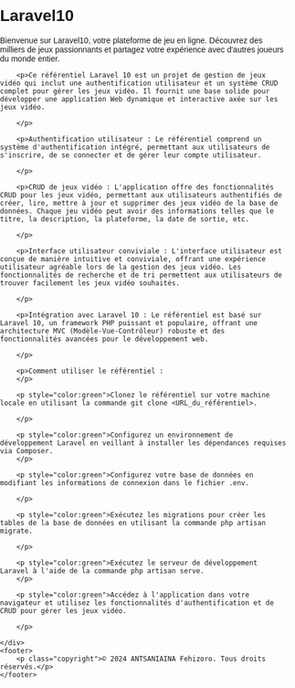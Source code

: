 <!DOCTYPE html>
<html lang="fr">
<head>
    <meta charset="UTF-8">
    <meta name="viewport" content="width=device-width, initial-scale=1.0">
    <title>Laravel10</title>
    <link rel="stylesheet" href="styles.css">
</head>
<body>
<style>
    body {
    font-family: Arial, sans-serif;
    margin: 0;
    padding: 0;
}

.container {
    max-width: 800px;
    margin: 100px auto;
    text-align: center;
}

.title {
    font-size: 3em;
    color: #333;
}

.description {
    font-size: 1.2em;
    color: #666;
    margin-top: 20px;
}

footer {
    background-color: #333;
    color: #fff;
    padding: 20px 0;
    text-align: center;
    position: fixed;
    width: 100%;
    bottom: 0;
}

.footer-content {
    max-width: 800px;
    margin: 0 auto;
}

.footer-content p {
    margin: 0;
}

.footer-content .copyright {
    font-size: 0.8em;
}

</style>
    <div class="container">
        <h1 class="title">Laravel10</h1>
        <p class="description">Bienvenue sur Laravel10, votre plateforme de jeu en ligne. Découvrez des milliers de jeux passionnants et partagez votre expérience avec d'autres joueurs du monde entier.</p>

        <p>Ce référentiel Laravel 10 est un projet de gestion de jeux vidéo qui inclut une authentification utilisateur et un système CRUD complet pour gérer les jeux vidéo. Il fournit une base solide pour développer une application Web dynamique et interactive axée sur les jeux vidéo.

        </p>

        <p>Authentification utilisateur : Le référentiel comprend un système d'authentification intégré, permettant aux utilisateurs de s'inscrire, de se connecter et de gérer leur compte utilisateur.

        </p>
        
        <p>CRUD de jeux vidéo : L'application offre des fonctionnalités CRUD pour les jeux vidéo, permettant aux utilisateurs authentifiés de créer, lire, mettre à jour et supprimer des jeux vidéo de la base de données. Chaque jeu vidéo peut avoir des informations telles que le titre, la description, la plateforme, la date de sortie, etc.

        </p>
        
        <p>Interface utilisateur conviviale : L'interface utilisateur est conçue de manière intuitive et conviviale, offrant une expérience utilisateur agréable lors de la gestion des jeux vidéo. Les fonctionnalités de recherche et de tri permettent aux utilisateurs de trouver facilement les jeux vidéo souhaités.

        </p>
        
        <p>Intégration avec Laravel 10 : Le référentiel est basé sur Laravel 10, un framework PHP puissant et populaire, offrant une architecture MVC (Modèle-Vue-Contrôleur) robuste et des fonctionnalités avancées pour le développement web.

        </p>
        
        <p>Comment utiliser le référentiel :
        </p>
        
        <p style="color:green">Clonez le référentiel sur votre machine locale en utilisant la commande git clone <URL_du_référentiel>.

        </p>
        
        <p style="color:green">Configurez un environnement de développement Laravel en veillant à installer les dépendances requises via Composer.
        </p>
        
        <p style="color:green">Configurez votre base de données en modifiant les informations de connexion dans le fichier .env.

        </p>
        
        <p style="color:green">Exécutez les migrations pour créer les tables de la base de données en utilisant la commande php artisan migrate.

        </p>
        
        <p style="color:green">Exécutez le serveur de développement Laravel à l'aide de la commande php artisan serve.
        </p>
        
        <p style="color:green">Accédez à l'application dans votre navigateur et utilisez les fonctionnalités d'authentification et de CRUD pour gérer les jeux vidéo.

        </p>

    </div>
    <footer>
        <p class="copyright">© 2024 ANTSANIAINA Fehizoro. Tous droits réservés.</p>
    </footer>
</body>
</html>

